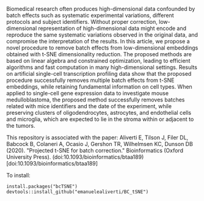 Biomedical research often produces high-dimensional data confounded by batch effects such as systematic experimental variations, different protocols and subject identifiers. Without proper correction, low-dimensional representation of high-dimensional data might encode and reproduce the same systematic variations observed in the original data, and compromise the interpretation of the results. In this article, we propose a novel procedure to remove batch effects from low-dimensional embeddings obtained with t-SNE dimensionality reduction. The proposed methods are based on linear algebra and constrained optimization, leading to efficient algorithms and fast computation in many high-dimensional settings. Results on artificial single-cell transcription profiling data show that the proposed procedure successfully removes multiple batch effects from t-SNE embeddings, while retaining fundamental information on cell types. When applied to single-cell gene expression data to investigate mouse medulloblastoma, the proposed method successfully removes batches related with mice identifiers and the date of the experiment, while preserving clusters of oligodendrocytes, astrocytes, and endothelial cells and microglia, which are expected to lie in the stroma within or adjacent to the tumors.

This repository is associated with the paper: 
Aliverti E, Tilson J, Filer DL, Babcock B, Colaneri A, Ocasio J, Gershon TR, Wilhelmsen KC, Dunson DB (2020). "Projected t-SNE for batch correction." Bioinformatics (Oxford University Press). (doi:10.1093/bioinformatics/btaa189)[doi:10.1093/bioinformatics/btaa189]

To install:
```
install.packages("bcTSNE")
devtools::install_github("emanuelealiverti/BC_tSNE")
```
